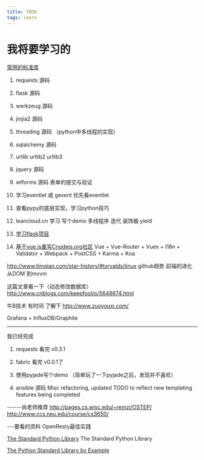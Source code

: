 ```yaml
---
title: TODO
tags: learn
---
```

# 我将要学习的
[常用的标准库](https://www.zhihu.com/question/20501628)

1. requests 源码
2. flask 源码
3. werkzeug 源码
4. jinjia2 源码
5. threading 源码 （python中多线程的实现）
6. sqlalchemy 源码
7. urllib urllib2 urllib3
8. jquery 源码

9. wtforms 源码 表单的提交与验证

10. 学习eventlet 或 gevent 优先看eventlet

11. 查看pypy的底层实现，学习python技巧


13. leancloud.cn 学习 写个demo
多线程序  迭代 装饰器 yield

14.  [学习flask项目](https://github.com/mattupstate/overholt.git)

15. [基于vue.js重写Cnodejs.org社区](https://github.com/shinygang/Vue-cnodejs.git)
Vue + Vue-Router + Vuex + I18n + Validator + Webpack + PostCSS + Karma + Koa

http://www.timqian.com/star-history/#torvalds/linux
github趋势
前端的进化 从DOM 到mvvm

这篇文章看一下（动态修改数据库）
http://www.cnblogs.com/keepfool/p/5648674.html

 牛B技术  有时间 了解下 http://www.zuoyouxi.com/


 Grafana + InfluxDB/Graphite

---

我已经完成

1. requests 看完 v0.3.1

2. fabric 看完 v0.0.1了

3. 使用pyjade写个demo （简单玩了一下pyjade之后，发现并不喜欢）

4. ansible 源码
Misc refactoring, updated TODO to reflect new templating features being completed


------尚老师推荐
http://pages.cs.wisc.edu/~remzi/OSTEP/
http://www.ccs.neu.edu/course/cs3650/

---要看的资料
OpenResty最佳实践

[The Standard Python Library](http://effbot.org/librarybook/)
The Standard Python Library

[The Python Standard Library by Example](http://ptgmedia.pearsoncmg.com/images/9780321767349/samplepages/0321767349.pdf)